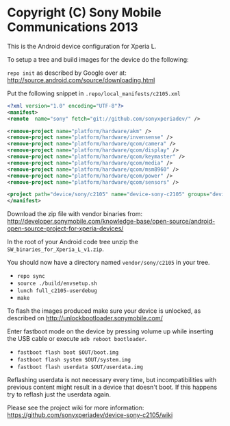 Copyright (C) Sony Mobile Communications 2013
=============================================

This is the Android device configuration for Xperia L.

To setup a tree and build images for the device do the following:

`repo init` as described by Google over at:
http://source.android.com/source/downloading.html

Put the following snippet in `.repo/local_manifests/c2105.xml`

```xml
<?xml version="1.0" encoding="UTF-8"?>
<manifest>
<remote  name="sony" fetch="git://github.com/sonyxperiadev/" />

<remove-project name="platform/hardware/akm" />
<remove-project name="platform/hardware/invensense" />
<remove-project name="platform/hardware/qcom/camera" />
<remove-project name="platform/hardware/qcom/display" />
<remove-project name="platform/hardware/qcom/keymaster" />
<remove-project name="platform/hardware/qcom/media" />
<remove-project name="platform/hardware/qcom/msm8960" />
<remove-project name="platform/hardware/qcom/power" />
<remove-project name="platform/hardware/qcom/sensors" />

<project path="device/sony/c2105" name="device-sony-c2105" groups="device" remote="sony" revision="master" />
</manifest>
```

Download the zip file with vendor binaries from:
http://developer.sonymobile.com/knowledge-base/open-source/android-open-source-project-for-xperia-devices/

In the root of your Android code tree unzip the `SW_binaries_for_Xperia_L_v1.zip`.

You should now have a directory named `vendor/sony/c2105` in your tree.

* `repo sync`
* `source ./build/envsetup.sh`
* `lunch full_c2105-userdebug`
* `make`

To flash the images produced make sure your device is unlocked, as described on
http://unlockbootloader.sonymobile.com/

Enter fastboot mode on the device by pressing volume up while inserting the USB
cable or execute `adb reboot bootloader`.

* `fastboot flash boot $OUT/boot.img`
* `fastboot flash system $OUT/system.img`
* `fastboot flash userdata $OUT/userdata.img`

Reflashing userdata is not necessary every time, but incompatibilities with
previous content might result in a device that doesn't boot. If this happens
try to reflash just the userdata again.

Please see the project wiki for more information:
https://github.com/sonyxperiadev/device-sony-c2105/wiki
